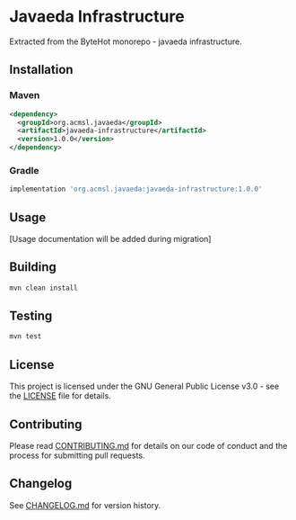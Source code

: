 # Javaeda Infrastructure

Extracted from the ByteHot monorepo - javaeda infrastructure.

## Installation

### Maven
```xml
<dependency>
  <groupId>org.acmsl.javaeda</groupId>
  <artifactId>javaeda-infrastructure</artifactId>
  <version>1.0.0</version>
</dependency>
```

### Gradle
```gradle
implementation 'org.acmsl.javaeda:javaeda-infrastructure:1.0.0'
```

## Usage

[Usage documentation will be added during migration]

## Building

```bash
mvn clean install
```

## Testing

```bash
mvn test
```

## License

This project is licensed under the GNU General Public License v3.0 - see the [LICENSE](LICENSE) file for details.

## Contributing

Please read [CONTRIBUTING.md](CONTRIBUTING.md) for details on our code of conduct and the process for submitting pull requests.

## Changelog

See [CHANGELOG.md](CHANGELOG.md) for version history.
